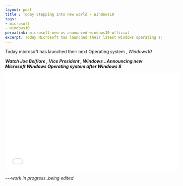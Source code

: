 ```yaml
---
layout: post
title : Today Stepping into new world - Windows10 
tags:
- microsoft
- windows10
permalink: microsoft-new-os-announced-windows10-official
excerpt: Today Microsoft has launched their latest Windows operating system - Windows10(!)..under the leadership of their new CEO Satya Nadela.   Windows10 is in technical preview..but offers many changes over their previous metro UI focused Windows 8 version..this version aims to mix the best of both Windows7 and Windos8
---
```


Today microsoft has launched their next Operating system , <em>Windows10<em>

<strong> Watch Joe Belfiore , Vice President , Windows ..Announcing new Microsoft Windows Operating system after Windows 8 </strong>
 
<iframe width="560" height="315" src="//www.youtube.com/embed/84NI5fjTfpQ" frameborder="0" allowfullscreen></iframe>


---work in progress..being edited